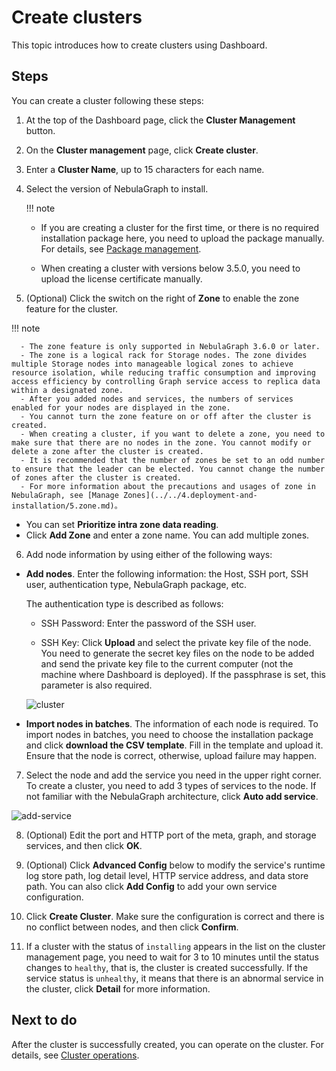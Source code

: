 # Create clusters

This topic introduces how to create clusters using Dashboard.

## Steps

You can create a cluster following these steps:

1. At the top of the Dashboard page, click the **Cluster Management** button.
2. On the **Cluster management** page, click **Create cluster**.
3. Enter a **Cluster Name**, up to 15 characters for each name.
4. Select the version of NebulaGraph to install.

    !!! note

      - If you are creating a cluster for the first time, or there is no required installation package here, you need to upload the package manually. For details, see [Package management](../system-settings/manage-package.md).

      - When creating a cluster with versions below 3.5.0, you need to upload the license certificate manually.

5. (Optional) Click the switch on the right of **Zone** to enable the zone feature for the cluster.

  !!! note

      - The zone feature is only supported in NebulaGraph 3.6.0 or later.
      - The zone is a logical rack for Storage nodes. The zone divides multiple Storage nodes into manageable logical zones to achieve resource isolation, while reducing traffic consumption and improving access efficiency by controlling Graph service access to replica data within a designated zone.
      - After you added nodes and services, the numbers of services enabled for your nodes are displayed in the zone.
      - You cannot turn the zone feature on or off after the cluster is created.
      - When creating a cluster, if you want to delete a zone, you need to make sure that there are no nodes in the zone. You cannot modify or delete a zone after the cluster is created.
      - It is recommended that the number of zones be set to an odd number to ensure that the leader can be elected. You cannot change the number of zones after the cluster is created.
      - For more information about the precautions and usages of zone in NebulaGraph, see [Manage Zones](../../4.deployment-and-installation/5.zone.md)。

  - You can set **Prioritize intra zone data reading**.
  - Click **Add Zone** and enter a zone name. You can add multiple zones.

6. Add node information by using either of the following ways:
   
  - **Add nodes**. Enter the following information: the Host, SSH port, SSH user, authentication type, NebulaGraph package, etc.

    The authentication type is described as follows:

    - SSH Password: Enter the password of the SSH user.

    - SSH Key: Click **Upload** and select the private key file of the node. You need to generate the secret key files on the node to be added and send the private key file to the current computer (not the machine where Dashboard is deployed). If the passphrase is set, this parameter is also required.

    ![cluster](https://docs-cdn.nebula-graph.com.cn/figures/create-cluster-221115_en.png)

  - **Import nodes in batches**. The information of each node is required. To import nodes in batches, you need to choose the installation package and click **download the CSV template**. Fill in the template and upload it. Ensure that the node is correct, otherwise, upload failure may happen.

7. Select the node and add the service you need in the upper right corner. To create a cluster, you need to add 3 types of services to the node. If not familiar with the NebulaGraph architecture, click **Auto add service**.

  ![add-service](https://docs-cdn.nebula-graph.com.cn/figures/add-service-2022-04-08_en.png)

8. (Optional) Edit the port and HTTP port of the meta, graph, and storage services, and then click **OK**.

9. (Optional) Click **Advanced Config** below to modify the service's runtime log store path, log detail level, HTTP service address, and data store path. You can also click **Add Config** to add your own service configuration.

10.  Click **Create Cluster**. Make sure the configuration is correct and there is no conflict between nodes, and then click **Confirm**.

11.  If a cluster with the status of `installing` appears in the list on the cluster management page, you need to wait for 3 to 10 minutes until the status changes to `healthy`, that is, the cluster is created successfully. If the service status is `unhealthy`, it means that there is an abnormal service in the cluster, click **Detail** for more information.

## Next to do

After the cluster is successfully created, you can operate on the cluster. For details, see [Cluster operations](../4.cluster-operator/operator/node.md).
